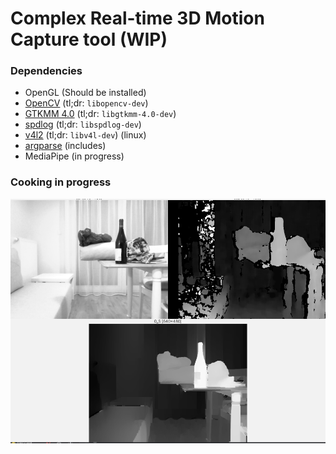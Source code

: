 # Complex Real-time 3D Motion Capture tool (WIP)
### Dependencies
- OpenGL (Should be installed)
- [OpenCV](https://opencv.org/get-started) (tl;dr: `libopencv-dev`)
- [GTKMM 4.0](https://gtkmm.org/en/download.html) (tl;dr: `libgtkmm-4.0-dev`)
- [spdlog](https://github.com/gabime/spdlog) (tl;dr: `libspdlog-dev`)
- [v4l2](https://trac.gateworks.com/wiki/linux/v4l2) (tl;dr: `libv4l-dev`) (linux)
- [argparse](https://github.com/p-ranav/argparse#positional-arguments) (includes)
- MediaPipe (in progress)

### Cooking in progress
![Cooking](https://raw.githubusercontent.com/henryco/eox-capture/master/media/cooking.png)